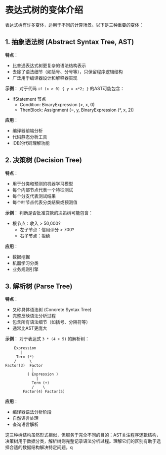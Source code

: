 # 表达式树的变体介绍

表达式树有许多变体，适用于不同的计算场景。以下是三种重要的变体：

## 1. 抽象语法树 (Abstract Syntax Tree, AST)

**特点**：
- 比普通表达式树更复杂的语法结构表示
- 去除了语法细节（如括号、分号等），只保留程序逻辑结构
- 广泛用于编译器设计和解释器实现

**示例**：
对于代码 `if (x > 0) { y = x*2; }` 的AST可能包含：
- IfStatement 节点
  - Condition: BinaryExpression (>, x, 0)
  - ThenBlock: Assignment (=, y, BinaryExpression (*, x, 2))

**应用**：
- 编译器前端分析
- 代码静态分析工具
- IDE的代码理解功能

## 2. 决策树 (Decision Tree)

**特点**：
- 用于分类和预测的机器学习模型
- 每个内部节点代表一个特征测试
- 每个分支代表测试结果
- 每个叶节点代表分类结果或预测值

**示例**：
判断是否批准贷款的决策树可能包含：
- 根节点：收入 > 50,000?
  - 左子节点：信用评分 > 700?
  - 右子节点：拒绝

**应用**：
- 数据挖掘
- 机器学习分类
- 业务规则引擎

## 3. 解析树 (Parse Tree)

**特点**：
- 又称具体语法树 (Concrete Syntax Tree)
- 完整反映语法分析过程
- 包含所有语法细节（如括号、分隔符等）
- 通常比AST更庞大

**示例**：
对于表达式 `3 * (4 + 5)` 的解析树：
```
    Expression
       |
     Term (*)
    /      \
Factor(3)  Factor
            |
          ( Expression )
              |
            Term (+)
            /    \
        Factor(4) Factor(5)
```

**应用**：
- 编译器语法分析阶段
- 自然语言处理
- 查询语言解析

这三种树结构虽然形式相似，但服务于完全不同的目的：AST关注程序逻辑结构，决策树用于数据分类，解析树则完整记录语法分析过程。理解它们的区别有助于选择合适的数据结构解决特定问题。q
